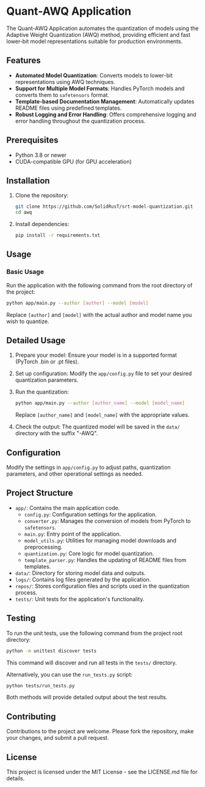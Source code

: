 # Quant-AWQ Application

The Quant-AWQ Application automates the quantization of models using the Adaptive Weight Quantization (AWQ) method, providing efficient and fast lower-bit model representations suitable for production environments.

## Features

- **Automated Model Quantization**: Converts models to lower-bit representations using AWQ techniques.
- **Support for Multiple Model Formats**: Handles PyTorch models and converts them to `safetensors` format.
- **Template-based Documentation Management**: Automatically updates README files using predefined templates.
- **Robust Logging and Error Handling**: Offers comprehensive logging and error handling throughout the quantization process.

## Prerequisites

- Python 3.8 or newer
- CUDA-compatible GPU (for GPU acceleration)

## Installation

1. Clone the repository:
   ```bash
   git clone https://github.com/SolidRusT/srt-model-quantization.git
   cd awq
   ```

2. Install dependencies:
   ```bash
   pip install -r requirements.txt
   ```

## Usage

### Basic Usage

Run the application with the following command from the root directory of the project:

```bash
python app/main.py --author [author] --model [model]
```

Replace `[author]` and `[model]` with the actual author and model name you wish to quantize.

## Detailed Usage

1. Prepare your model:
   Ensure your model is in a supported format (PyTorch .bin or .pt files).

2. Set up configuration:
   Modify the `app/config.py` file to set your desired quantization parameters.

3. Run the quantization:
   ```bash
   python app/main.py --author [author_name] --model [model_name]
   ```
   Replace `[author_name]` and `[model_name]` with the appropriate values.

4. Check the output:
   The quantized model will be saved in the `data/` directory with the suffix "-AWQ".

## Configuration

Modify the settings in `app/config.py` to adjust paths, quantization parameters, and other operational settings as needed.

## Project Structure

- `app/`: Contains the main application code.
  - `config.py`: Configuration settings for the application.
  - `converter.py`: Manages the conversion of models from PyTorch to `safetensors`.
  - `main.py`: Entry point of the application.
  - `model_utils.py`: Utilities for managing model downloads and preprocessing.
  - `quantization.py`: Core logic for model quantization.
  - `template_parser.py`: Handles the updating of README files from templates.
- `data/`: Directory for storing model data and outputs.
- `logs/`: Contains log files generated by the application.
- `repos/`: Stores configuration files and scripts used in the quantization process.
- `tests/`: Unit tests for the application's functionality.

## Testing

To run the unit tests, use the following command from the project root directory:

```bash
python -m unittest discover tests
```

This command will discover and run all tests in the `tests/` directory.

Alternatively, you can use the `run_tests.py` script:

```bash
python tests/run_tests.py
```

Both methods will provide detailed output about the test results.

## Contributing

Contributions to the project are welcome. Please fork the repository, make your changes, and submit a pull request.

## License

This project is licensed under the MIT License - see the LICENSE.md file for details.

